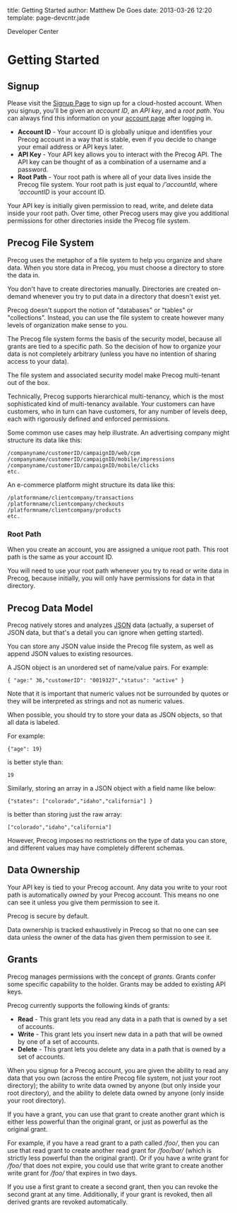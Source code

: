 title: Getting Started
author: Matthew De Goes 
date: 2013-03-26 12:20 
template: page-devcntr.jade

Developer Center

# Getting Started

## Signup

Please visit the [Signup Page](https://www.precog.com/account/login/) to sign
up for a cloud-hosted account. When you signup, you'll be given an *account ID*, 
an *API key*, and a *root path*. You can always find this information on your
[account page](https://www.precog.com/account/) after logging in.

  * **Account ID** - Your account ID is globally unique and identifies your Precog account in a way that is stable, even if you decide to change your email address or API keys later.
  * **API Key** - Your API key allows you to interact with the Precog API. The API key can be thought of as a combination of a username and a password.
  * **Root Path** - Your root path is where all of your data lives inside the Precog file system. Your root path is just equal to */'accountId*, where *'accountID* is your account ID.

Your API key is initially given permission to read, write, and delete data inside your 
root path. Over time, other Precog users may give you additional permissions for other
directories inside the Precog file system.

## Precog File System

Precog uses the metaphor of a file system to help you organize and share data.
When you store data in Precog, you must choose a directory to store the
data in.

You don't have to create directories manually. Directories are
created on-demand whenever you try to put data in a directory that doesn't
exist yet.

Precog doesn't support the notion of "databases" or "tables" or "collections".
Instead, you can use the file system to create however many levels of
organization make sense to you.

The Precog file system forms the basis of the security model, because all
grants are tied to a specific path. So the decision of how to organize your 
data is not completely arbitrary (unless you have no intention of sharing 
access to your data).

The file system and associated security model make Precog multi-tenant out of the box.

Technically, Precog supports hierarchical multi-tenancy, which is the most
sophisticated kind of multi-tenancy available. Your customers can have
customers, who in turn can have customers, for any number of levels deep, each
with rigorously defined and enforced permissions.

Some common use cases may help illustrate. An advertising company might
structure its data like this:

    /companyname/customerID/campaignID/web/cpm
    /companyname/customerID/campaignID/mobile/impressions
    /companyname/customerID/campaignID/mobile/clicks    
    etc.

An e-commerce platform might structure its data like this:

    /platformname/clientcompany/transactions
    /platformname/clientcompany/checkouts
    /platformname/clientcompany/products
    etc.

### Root Path

When you create an account, you are assigned a unique root path. This root
path is the same as your account ID.

You will need to use your root path whenever you try to read or write data
in Precog, because initially, you will only have permissions for data in 
that directory.

## Precog Data Model

Precog natively stores and analyzes [JSON](http://www.json.org/) data (actually, a superset of JSON data, but that's a detail you can ignore when getting started).

You can store any JSON value inside the Precog file system, as well as append JSON values to existing resources.

A JSON object is an unordered set of name/value pairs. For example:
        
    { "age:" 36,"customerID": "0019327","status": "active" }    

Note that it is important that numeric values not be surrounded by quotes or
they will be interpreted as strings and not as numeric values.

When possible, you should try to store your data as JSON objects, so that all data is labeled. 

For example:

    {"age": 19}        

is better style than:

    19

Similarly, storing an array in a JSON object with a field name like below:

    {"states": ["colorado","idaho","california"] }    

is better than storing just the raw array:
    
    ["colorado","idaho","california"]
  
However, Precog imposes no restrictions on the type of data you can store, and different values may have completely different schemas.

## Data Ownership

Your API key is tied to your Precog account. Any data you write to your root
path is automatically *owned* by your Precog account. This means no one can
see it unless you give them permission to see it.

Precog is secure by default.

Data ownership is tracked exhaustively in Precog so that no one can see
data unless the owner of the data has given them permission to see it.

## Grants

Precog manages permissions with the concept of *grants*. Grants confer some specific capability to the holder. Grants may be added to existing API keys.

Precog currently supports the following kinds of grants:

  * **Read** - This grant lets you read any data in a path that is owned by a set of accounts.
  * **Write** - This grant lets you insert new data in a path that will be owned by one of a set of accounts.
  * **Delete** - This grant lets you delete any data in a path that is owned by a set of accounts.
  
When you signup for a Precog account, you are given the ability to read any data that you own
(across the entire Precog file system, not just your root directory);
the ability to write data owned by anyone (but only inside your root directory), and the 
ability to delete data owned by anyone (only inside your root directory).

If you have a grant, you can use that grant to create another grant which is
either less powerful than the original grant, or just as powerful as the
original grant.

For example, if you have a read grant to a path called */foo/*, then you can use
that read grant to create another read grant for */foo/bar/* (which is strictly
less powerful than the original grant). Or if you have a write grant for */foo/*
that does not expire, you could use that write grant to create another write
grant for */foo/* that expires in two days.

If you use a first grant to create a second grant, then you can revoke the second 
grant at any time. Additionally, if your grant is revoked, then all derived grants 
are revoked automatically.
